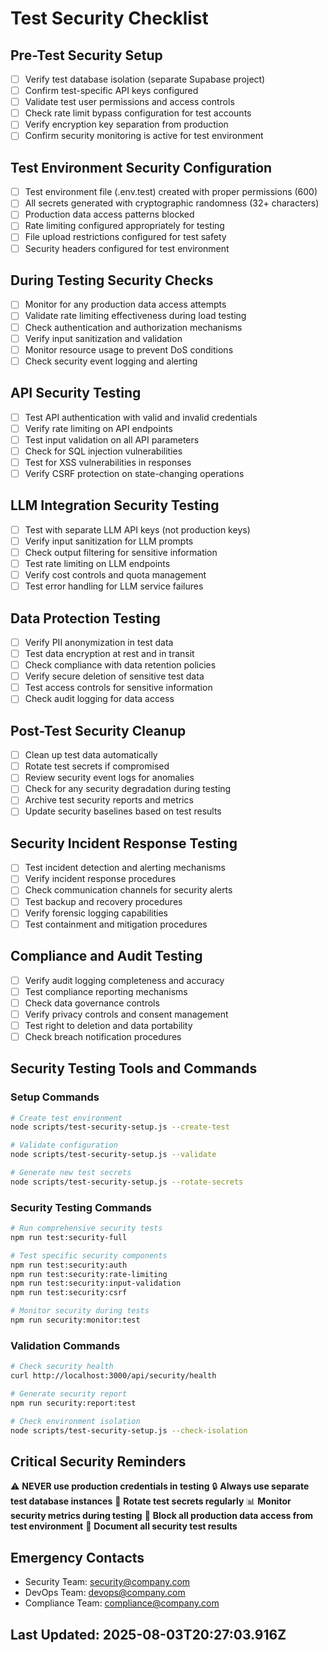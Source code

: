 # Test Security Checklist

## Pre-Test Security Setup
- [ ] Verify test database isolation (separate Supabase project)
- [ ] Confirm test-specific API keys configured
- [ ] Validate test user permissions and access controls
- [ ] Check rate limit bypass configuration for test accounts
- [ ] Verify encryption key separation from production
- [ ] Confirm security monitoring is active for test environment

## Test Environment Security Configuration
- [ ] Test environment file (.env.test) created with proper permissions (600)
- [ ] All secrets generated with cryptographic randomness (32+ characters)
- [ ] Production data access patterns blocked
- [ ] Rate limiting configured appropriately for testing
- [ ] File upload restrictions configured for test safety
- [ ] Security headers configured for test environment

## During Testing Security Checks
- [ ] Monitor for any production data access attempts
- [ ] Validate rate limiting effectiveness during load testing
- [ ] Check authentication and authorization mechanisms
- [ ] Verify input sanitization and validation
- [ ] Monitor resource usage to prevent DoS conditions
- [ ] Check security event logging and alerting

## API Security Testing
- [ ] Test API authentication with valid and invalid credentials
- [ ] Verify rate limiting on API endpoints
- [ ] Test input validation on all API parameters
- [ ] Check for SQL injection vulnerabilities
- [ ] Test for XSS vulnerabilities in responses
- [ ] Verify CSRF protection on state-changing operations

## LLM Integration Security Testing
- [ ] Test with separate LLM API keys (not production keys)
- [ ] Verify input sanitization for LLM prompts
- [ ] Check output filtering for sensitive information
- [ ] Test rate limiting on LLM endpoints
- [ ] Verify cost controls and quota management
- [ ] Test error handling for LLM service failures

## Data Protection Testing
- [ ] Verify PII anonymization in test data
- [ ] Test data encryption at rest and in transit
- [ ] Check compliance with data retention policies
- [ ] Verify secure deletion of sensitive test data
- [ ] Test access controls for sensitive information
- [ ] Check audit logging for data access

## Post-Test Security Cleanup
- [ ] Clean up test data automatically
- [ ] Rotate test secrets if compromised
- [ ] Review security event logs for anomalies
- [ ] Check for any security degradation during testing
- [ ] Archive test security reports and metrics
- [ ] Update security baselines based on test results

## Security Incident Response Testing
- [ ] Test incident detection and alerting mechanisms
- [ ] Verify incident response procedures
- [ ] Check communication channels for security alerts
- [ ] Test backup and recovery procedures
- [ ] Verify forensic logging capabilities
- [ ] Test containment and mitigation procedures

## Compliance and Audit Testing
- [ ] Verify audit logging completeness and accuracy
- [ ] Test compliance reporting mechanisms
- [ ] Check data governance controls
- [ ] Verify privacy controls and consent management
- [ ] Test right to deletion and data portability
- [ ] Check breach notification procedures

## Security Testing Tools and Commands

### Setup Commands
```bash
# Create test environment
node scripts/test-security-setup.js --create-test

# Validate configuration
node scripts/test-security-setup.js --validate

# Generate new test secrets
node scripts/test-security-setup.js --rotate-secrets
```

### Security Testing Commands
```bash
# Run comprehensive security tests
npm run test:security-full

# Test specific security components
npm run test:security:auth
npm run test:security:rate-limiting
npm run test:security:input-validation
npm run test:security:csrf

# Monitor security during tests
npm run security:monitor:test
```

### Validation Commands
```bash
# Check security health
curl http://localhost:3000/api/security/health

# Generate security report
npm run security:report:test

# Check environment isolation
node scripts/test-security-setup.js --check-isolation
```

## Critical Security Reminders

⚠️  **NEVER use production credentials in testing**
🔒 **Always use separate test database instances**
🔐 **Rotate test secrets regularly**
📊 **Monitor security metrics during testing**
🚫 **Block all production data access from test environment**
📝 **Document all security test results**

## Emergency Contacts

- Security Team: security@company.com
- DevOps Team: devops@company.com
- Compliance Team: compliance@company.com

## Last Updated: 2025-08-03T20:27:03.916Z
